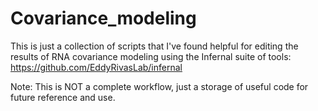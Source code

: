 # Covariance_modeling

This is just a collection of scripts that I've found helpful for editing the results of RNA covariance modeling using the Infernal suite of tools: https://github.com/EddyRivasLab/infernal

Note: This is NOT a complete workflow, just a storage of useful code for future reference and use.
